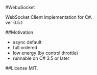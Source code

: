 #WebuSocket

WebSocket Client implementation for C#.  
ver 0.5.1

##Motivation

* async default
* full ordered
* low energy (by control throttle)
* runnable on C# 3.5 or later


##License
MIT.